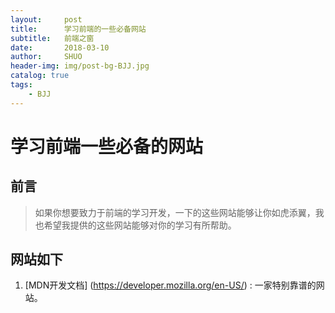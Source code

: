 ```yaml
---
layout:     post
title:      学习前端的一些必备网站
subtitle:   前端之窗
date:       2018-03-10
author:     SHUO
header-img: img/post-bg-BJJ.jpg
catalog: true
tags:
    - BJJ
---
```



# 学习前端一些必备的网站
## 前言
> 如果你想要致力于前端的学习开发，一下的这些网站能够让你如虎添翼，我也希望我提供的这些网站能够对你的学习有所帮助。

## 网站如下
1. [MDN开发文档]  (https://developer.mozilla.org/en-US/) : 一家特别靠谱的网站。
